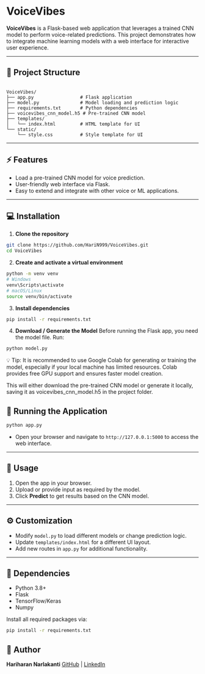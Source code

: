 # VoiceVibes

**VoiceVibes** is a Flask-based web application that leverages a trained CNN model to perform voice-related predictions. This project demonstrates how to integrate machine learning models with a web interface for interactive user experience.

---

## 📝 Project Structure

```

VoiceVibes/
├── app.py                 # Flask application
├── model.py               # Model loading and prediction logic
├── requirements.txt       # Python dependencies
├── voicevibes_cnn_model.h5 # Pre-trained CNN model
├── templates/
│   └── index.html         # HTML template for UI
└── static/
    └── style.css          # Style template for UI

````

---

## ⚡ Features

- Load a pre-trained CNN model for voice prediction.
- User-friendly web interface via Flask.
- Easy to extend and integrate with other voice or ML applications.

---

## 💻 Installation

1. **Clone the repository**
```bash
git clone https://github.com/HariN999/VoiceVibes.git
cd VoiceVibes
````

2. **Create and activate a virtual environment**

```bash
python -m venv venv
# Windows
venv\Scripts\activate
# macOS/Linux
source venv/bin/activate
```

3. **Install dependencies**

```bash
pip install -r requirements.txt
```
4. **Download / Generate the Model**
Before running the Flask app, you need the model file. Run:

```bash
python model.py 
```
💡 Tip: It is recommended to use Google Colab for generating or training the model, especially if your local machine has limited resources. Colab provides free GPU support and ensures faster model creation.

This will either download the pre-trained CNN model or generate it locally, saving it as voicevibes_cnn_model.h5 in the project folder.

## 🚀 Running the Application

```bash
python app.py
```

* Open your browser and navigate to `http://127.0.0.1:5000` to access the web interface.

---

## 📁 Usage

1. Open the app in your browser.
2. Upload or provide input as required by the model.
3. Click **Predict** to get results based on the CNN model.

---

## ⚙️ Customization

* Modify `model.py` to load different models or change prediction logic.
* Update `templates/index.html` for a different UI layout.
* Add new routes in `app.py` for additional functionality.

---

## 🧰 Dependencies

* Python 3.8+
* Flask
* TensorFlow/Keras
* Numpy

Install all required packages via:

```bash
pip install -r requirements.txt
```

## 🔗 Author

**Hariharan Narlakanti**
[GitHub](https://github.com/HariN999) | [LinkedIn](https://www.linkedin.com/in/narlakanti-hariharan)

```
```
